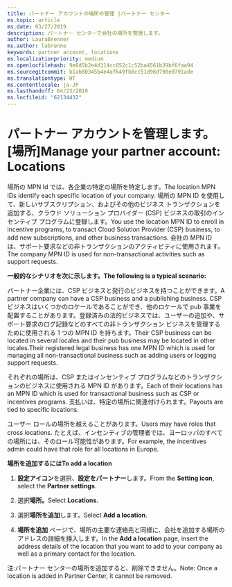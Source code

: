 ```yaml
---
title: パートナー アカウントの場所の管理 |パートナー センター
ms.topic: article
ms.date: 03/27/2019
description: パートナー センターで会社の場所を管理します。
author: LauraBrenner
ms.author: labrenne
keywords: partner account, locations
ms.localizationpriority: medium
ms.openlocfilehash: 9e6d5b2e4d314cc852c1c52ba4561b39bf6faa94
ms.sourcegitcommit: b1ab80345b4e4af649fb8cc51d96d798e0791ade
ms.translationtype: HT
ms.contentlocale: ja-JP
ms.lasthandoff: 04/23/2019
ms.locfileid: "62134432"
---
```

# <a name="manage-your-partner-account-locations"></a><span data-ttu-id="6db4c-104">パートナー アカウントを管理します。[場所]</span><span class="sxs-lookup"><span data-stu-id="6db4c-104">Manage your partner account: Locations</span></span>

<span data-ttu-id="6db4c-105">場所の MPN Id では、各企業の特定の場所を特定します。</span><span class="sxs-lookup"><span data-stu-id="6db4c-105">The location MPN IDs identify each specific location of your company.</span></span> <span data-ttu-id="6db4c-106">場所の MPN ID を使用して、新しいサブスクリプション、およびその他のビジネス トランザクションを追加する、クラウド ソリューション プロバイダー (CSP) ビジネスの取引のインセンティブ プログラムに登録します。</span><span class="sxs-lookup"><span data-stu-id="6db4c-106">You use the location MPN ID to enroll in incentive programs, to transact Cloud Solution Provider (CSP) business, to add new subscriptions, and other business transactions.</span></span> <span data-ttu-id="6db4c-107">会社の MPN ID は、サポート要求などの非トランザクションのアクティビティに使用されます。</span><span class="sxs-lookup"><span data-stu-id="6db4c-107">The company MPN ID is used for non-transactional activities such as support requests.</span></span>

<span data-ttu-id="6db4c-108">**一般的なシナリオを次に示します。**</span><span class="sxs-lookup"><span data-stu-id="6db4c-108">**The following is a typical scenario:**</span></span> 

<span data-ttu-id="6db4c-109">パートナー企業には、CSP ビジネスと発行のビジネスを持つことができます。</span><span class="sxs-lookup"><span data-stu-id="6db4c-109">A partner company can have a CSP business and a publishing business.</span></span> <span data-ttu-id="6db4c-110">CSP ビジネスはいくつかのロケールであることができ、他のロケールで pub 事業を配置することがあります。登録済みの法的ビジネスでは、ユーザーの追加や、サポート要求のログ記録などのすべての非トランザクション ビジネスを管理するために使用される 1 つの MPN ID を持ちます。</span><span class="sxs-lookup"><span data-stu-id="6db4c-110">Their CSP business can be located in several locales and their pub business may be located in other locales.Their registered legal business has one MPN ID which is used for managing all non-transactional business such as adding users or logging support requests.</span></span> 

<span data-ttu-id="6db4c-111">それぞれの場所は、CSP またはインセンティブ プログラムなどのトランザクションのビジネスに使用される MPN ID があります。</span><span class="sxs-lookup"><span data-stu-id="6db4c-111">Each of their locations has an MPN ID which is used for transactional business such as CSP or incentives programs.</span></span> <span data-ttu-id="6db4c-112">支払いは、特定の場所に関連付けられます。</span><span class="sxs-lookup"><span data-stu-id="6db4c-112">Payouts are tied to specific locations.</span></span>

<span data-ttu-id="6db4c-113">ユーザー ロールの場所を越えることがあります。</span><span class="sxs-lookup"><span data-stu-id="6db4c-113">Users may have roles that cross locations.</span></span> <span data-ttu-id="6db4c-114">たとえば、インセンティブの管理者では、ヨーロッパのすべての場所には、そのロール可能性があります。</span><span class="sxs-lookup"><span data-stu-id="6db4c-114">For example, the incentives admin could have that role for all locations in Europe.</span></span>

<span data-ttu-id="6db4c-115">**場所を追加するには**</span><span class="sxs-lookup"><span data-stu-id="6db4c-115">**To add a location**</span></span>

1. <span data-ttu-id="6db4c-116">**設定アイコン**を選択、**設定をパートナー**します。</span><span class="sxs-lookup"><span data-stu-id="6db4c-116">From the **Setting icon**, select the **Partner settings**.</span></span> 

2. <span data-ttu-id="6db4c-117">選択**場所。**</span><span class="sxs-lookup"><span data-stu-id="6db4c-117">Select **Locations.**</span></span>

3. <span data-ttu-id="6db4c-118">選択**場所を追加**します。</span><span class="sxs-lookup"><span data-stu-id="6db4c-118">Select **Add a location**.</span></span>  

4. <span data-ttu-id="6db4c-119">**場所を追加** ページで、場所の主要な連絡先と同様に、会社を追加する場所のアドレスの詳細を挿入します。</span><span class="sxs-lookup"><span data-stu-id="6db4c-119">In the **Add a location** page, insert the address details of the location that you want to add to your company as well as a primary contact for the location.</span></span>

<span data-ttu-id="6db4c-120">注:パートナー センターの場所を追加すると、削除できません。</span><span class="sxs-lookup"><span data-stu-id="6db4c-120">Note: Once a location is added in Partner Center, it cannot be removed.</span></span>


